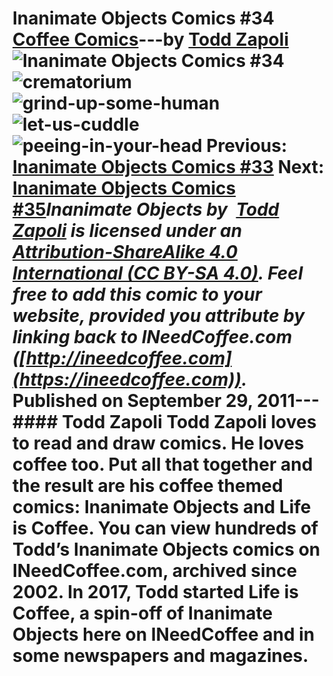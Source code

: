 # Inanimate Objects Comics #34 [Coffee Comics](https://ineedcoffee.com/section/coffee-comics/)---by [Todd Zapoli](https://ineedcoffee.com/by/todd-zapoli/)![Inanimate Objects Comics #34](https://ineedcoffee.com/images/posts/inanimate-objects-comics-34/Inanimate-Objects-Coffee-Comics640x400.jpg)![crematorium](https://ineedcoffee.com/assets/crematorium1.Bo5H5Wg4_1EtcB0.webp)![grind-up-some-human](https://ineedcoffee.com/assets/grind-up-some-human.6cZk8aBy_Z1CM9WO.webp)![let-us-cuddle](https://ineedcoffee.com/assets/let-us-cuddle.ClSBkWo4_1PYjD6.webp)![peeing-in-your-head](https://ineedcoffee.com/assets/peeing-in-your-head.C3nQXnqC_1sM59w.webp) Previous: [Inanimate Objects Comics #33](https://ineedcoffee.com/inanimate-objects-comics-33/) Next: [Inanimate Objects Comics #35](https://ineedcoffee.com/inanimate-objects-comics-35/)_Inanimate Objects by  [Todd Zapoli](https://ineedcoffee.com/) is licensed under an  [Attribution-ShareAlike 4.0 International (CC BY-SA 4.0)](https://creativecommons.org/licenses/by-sa/4.0/). Feel free to add this comic to your website, provided you attribute by linking back to INeedCoffee.com ([http://ineedcoffee.com](https://ineedcoffee.com))._ Published on September 29, 2011--- #### Todd Zapoli Todd Zapoli loves to read and draw comics. He loves coffee too. Put all that together and the result are his coffee themed comics: Inanimate Objects and Life is Coffee. You can view hundreds of Todd’s Inanimate Objects comics on INeedCoffee.com, archived since 2002. In 2017, Todd started Life is Coffee, a spin-off of Inanimate Objects here on INeedCoffee and in some newspapers and magazines.